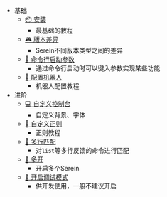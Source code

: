 
- 基础
  - [📦 安装](Install.md)
    - 最基础的教程
  - [🎮 版本差异](DifferentVersions.md)
    - Serein不同版本类型之间的差异
  - [🎯 命令行启动参数](SetupArgs.md)
    - 通过命令行启动时可以键入参数实现某些功能
  - [🤖 配置机器人](Bot.md)
    - 机器人配置教程
- 进阶
  - [💻 自定义控制台](CustomConsole.md)
    - 自定义背景、字体
  - [🧵 自定义正则](CustomRegex.md)
    - 正则教程
  - [📑 多行匹配](MuiltLineMatch.md)
    - 对`list`等多行反馈的命令进行匹配
  - [📂 多开](MulitOpen.md)
    - 开启多个Serein
  - [🔧 开启调试模式](DebugMode.md)
    - 供开发使用，一般不建议开启
